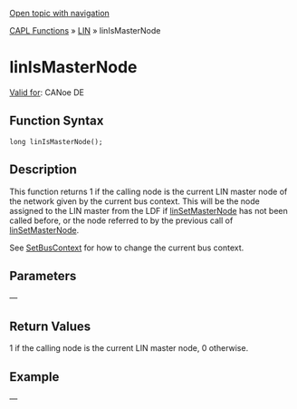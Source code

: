 [Open topic with navigation](../../../../../CANoeDEFamily.htm#Topics/CAPLFunctions/LIN/Functions/CAPLfunctionLINIsMasterNode.md)

[CAPL Functions](../../CAPLfunctions.md) » [LIN](../CAPLfunctionsLINOverview.md) » linIsMasterNode

# linIsMasterNode

[Valid for](../../../Shared/FeatureAvailability.md):  CANoe DE

## Function Syntax

```
long linIsMasterNode();
```

## Description

This function returns 1 if the calling node is the current LIN master node of the network given by the current bus context. This will be the node assigned to the LIN master from the LDF if [linSetMasterNode](CAPLfunctionLINSetMasterNode.md) has not been called before, or the node referred to by the previous call of [linSetMasterNode](CAPLfunctionLINSetMasterNode.md).

See [SetBusContext](../../Other/Functions/CAPLfunctionSetBusContext.md) for how to change the current bus context.

## Parameters

—

## Return Values

1 if the calling node is the current LIN master node, 0 otherwise.

## Example

—
